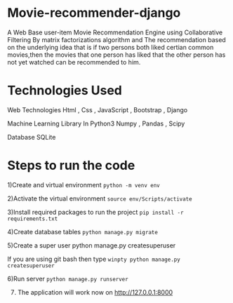 # Movie-recommender-django

A Web Base user-item Movie Recommendation Engine using Collaborative Filtering By matrix factorizations algorithm and The recommendation based on the underlying idea that is if two persons both liked certian common movies,then the movies that one person has liked that the other person has not yet watched can be recommended to him.

# Technologies Used

Web Technologies
Html , Css , JavaScript , Bootstrap , Django

Machine Learning Library In Python3
Numpy , Pandas , Scipy

Database
SQLite

# Steps to run the code
1)Create and virtual environment
   ```python -m venv env```

2)Activate the virtual environment 
```source env/Scripts/activate```

3)Install required packages to run the project 
```pip install -r requirements.txt ```

4)Create database tables
```python manage.py migrate```

5)Create a super user
python manage.py createsuperuser

If you are using git bash then type 
```winpty python manage.py createsuperuser```

6)Run server
```python manage.py runserver```

7) The application will work now on http://127.0.0.1:8000


